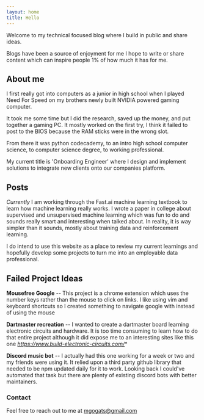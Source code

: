 ```yaml
--- 
layout: home 
title: Hello
--- 
```


Welcome to my technical focused blog where I build in public and share ideas.

Blogs have been a source of enjoyment for me I hope to write or share content which can inspire people 1% of how much it has for me. 

## About me 

I first really got into computers as a junior in high school when I played Need For Speed on my brothers newly built NVIDIA powered gaming computer. 

It took me some time but I did the research, saved up the money, and put together a gaming PC. It mostly worked on the first try, I think it failed to post to the BIOS because the RAM sticks were in the wrong slot.

From there it was python codecademy, to an intro high school computer science, to computer science degree, to working professional. 

My current title is 'Onboarding Engineer' where I design and implement solutions to integrate new clients onto our companies platform. 

## Posts 

*Currently* I am working through the Fast.ai machine learning textbook to learn how machine learning really works. I wrote a paper in college about supervised and unsupervised machine learning which was fun to do and sounds really smart and interesting when talked about. In reality, it is way simpler than it sounds, mostly about training data and reinforcement learning. 

I do intend to use this website as a place to review my current learnings and hopefully develop some projects to turn me into an employable data professional.

## Failed Project Ideas 

**Mousefree Google** -- This project is a chrome extension which uses the number keys rather than the mouse to click on links. I like using vim and keyboard shortcuts so I created something to navigate google with instead of using the mouse

**Dartmaster recreation** -- I wanted to create a dartmaster board learning electronic circuits and hardware. It is too time consuming to learn how to do that entire project although it did expose me to an interesting sites like this one *https://www.build-electronic-circuits.com/** 

**Discord music bot** -- I actually had this one working for a week or two and my friends were using it. It relied upon a third party github library that needed to be npm updated daily for it to work. Looking back I could've automated that task but there are plenty of existing discord bots with better maintainers.

### Contact

Feel free to reach out to me at mgogats@gmail.com


